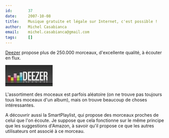 ```yaml
---
id:       37
date:     2007-10-08
title:    Musique gratuite et légale sur Internet, c'est possible !
author:   Michel Casabianca
email:    michel.casabianca@gmail.com
tags:     []
---
```


[Deezer](http://www.deezer.com/) propose plus de 250.000 morceaux, d'excellente qualité, à écouter en flux.

<!--more-->

![](deezer-logo.png)

L'assortiment des moceaux est parfois aléatoire (on ne trouve pas toujours tous les moceaux d'un album), mais on trouve beaucoup de choses intéressantes.

A découvrir aussi la SmartPlaylist, qui propose des morceaux proches de celui que l'on écoute. Je suppose que cela fonctionne sur le même principe que les suggestions d'Amazon, à savoir qu'il propose ce que les autres utilisateurs ont associé à ce morceau.
